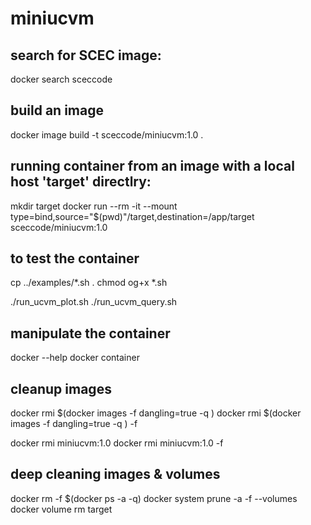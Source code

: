 # miniucvm

## search for SCEC image:

docker search sceccode

## build an image

docker image build -t sceccode/miniucvm:1.0 .

## running container from an image with a local host 'target' directlry: 

mkdir target
docker run --rm -it --mount type=bind,source="$(pwd)"/target,destination=/app/target  sceccode/miniucvm:1.0

## to test the container

cp ../examples/*.sh .
chmod og+x *.sh

./run_ucvm_plot.sh
./run_ucvm_query.sh

## manipulate the container

docker --help
docker container

## cleanup images

docker rmi $(docker images -f dangling=true -q )
docker rmi $(docker images -f dangling=true -q ) -f

docker rmi miniucvm:1.0 
docker rmi miniucvm:1.0 -f 

## deep cleaning images & volumes

docker rm -f $(docker ps -a -q)
docker system prune -a -f --volumes
docker volume rm target


